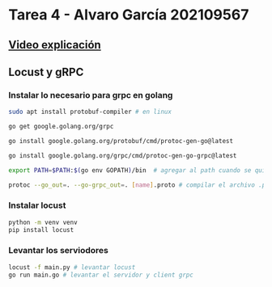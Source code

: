 # Tarea 4  - Alvaro García 202109567

## [Video explicación](https://youtu.be/RtPCabPzMeI)


## Locust y gRPC

### Instalar lo necesario para grpc en golang

```bash
sudo apt install protobuf-compiler # en linux

go get google.golang.org/grpc

go install google.golang.org/protobuf/cmd/protoc-gen-go@latest

go install google.golang.org/grpc/cmd/protoc-gen-go-grpc@latest

export PATH=$PATH:$(go env GOPATH)/bin  # agregar al path cuando se quiera compilar los archivos .proto

protoc --go_out=. --go-grpc_out=. [name].proto # compilar el archivo .proto    
```

### Instalar locust
```bash
python -m venv venv
pip install locust
```


### Levantar los serviodores
```bash
locust -f main.py # levantar locust
go run main.go # levantar el servidor y client grpc
```

